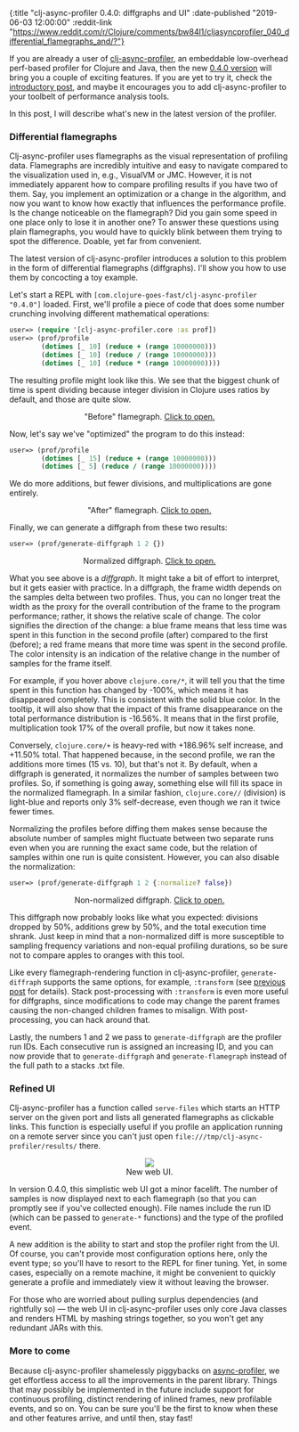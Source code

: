 {:title "clj-async-profiler 0.4.0: diffgraphs and UI"
 :date-published "2019-06-03 12:00:00"
 :reddit-link "https://www.reddit.com/r/Clojure/comments/bw84l1/cljasyncprofiler_040_differential_flamegraphs_and/?"}

If you are already a user of
[clj-async-profiler](https://github.com/clojure-goes-fast/clj-async-profiler),
an embeddable low-overhead perf-based profiler for Clojure and Java, then the
new [0.4.0
version]((https://github.com/clojure-goes-fast/clj-async-profiler/blob/master/CHANGELOG.md))
will bring you a couple of exciting features. If you are yet to try it, check
the [introductory
post](http://clojure-goes-fast.com/blog/profiling-tool-async-profiler/), and
maybe it encourages you to add clj-async-profiler to your toolbelt of
performance analysis tools.

In this post, I will describe what's new in the latest version of the profiler.

### Differential flamegraphs

Clj-async-profiler uses flamegraphs as the visual representation of profiling
data. Flamegraphs are incredibly intuitive and easy to navigate compared to the
visualization used in, e.g., VisualVM or JMC. However, it is not immediately
apparent how to compare profiling results if you have two of them. Say, you
implement an optimization or a change in the algorithm, and now you want to know
how exactly that influences the performance profile. Is the change noticeable on
the flamegraph? Did you gain some speed in one place only to lose it in another
one? To answer these questions using plain flamegraphs, you would have to
quickly blink between them trying to spot the difference. Doable, yet far from
convenient.

The latest version of clj-async-profiler introduces a solution to this problem
in the form of differential flamegraphs (diffgraphs). I'll show you how to use
them by concocting a toy example.

Let's start a REPL with `[com.clojure-goes-fast/clj-async-profiler "0.4.0"]`
loaded. First, we'll profile a piece of code that does some number crunching
involving different mathematical operations:

```clj
user=> (require '[clj-async-profiler.core :as prof])
user=> (prof/profile
        (dotimes [_ 10] (reduce + (range 10000000)))
        (dotimes [_ 10] (reduce / (range 10000000)))
        (dotimes [_ 10] (reduce * (range 10000000))))
```

The resulting profile might look like this. We see that the biggest chunk of
time is spent dividing because integer division in Clojure uses ratios by
default, and those are quite slow.

<center>
<figure class="figure">
<object type="image/svg+xml" data="/img/posts/cljap040-fg1.svg" width="100%"></object>
<figcaption class="figure-caption text-center">"Before" flamegraph.
<a href="/img/posts/cljap040-fg1.svg" target="_blank">Click to open.</a>
</figcaption>
</figure>
</center>

Now, let's say we've "optimized" the program to do this instead:

```clj
user=> (prof/profile
        (dotimes [_ 15] (reduce + (range 10000000)))
        (dotimes [_ 5] (reduce / (range 10000000))))
```

We do more additions, but fewer divisions, and multiplications are gone
entirely.

<center>
<figure class="figure">
<object type="image/svg+xml" data="/img/posts/cljap040-fg2.svg" width="100%"></object>
<figcaption class="figure-caption text-center">"After" flamegraph.
<a href="/img/posts/cljap040-fg2.svg" target="_blank">Click to open.</a>
</figcaption>
</figure>
</center>

Finally, we can generate a diffgraph from these two results:

```clj
user=> (prof/generate-diffgraph 1 2 {})
```

<center>
<figure class="figure">
<object type="image/svg+xml" data="/img/posts/cljap040-diff-normalized.svg" width="100%"></object>
<figcaption class="figure-caption text-center">Normalized diffgraph.
<a href="/img/posts/cljap040-diff-normalized.svg" target="_blank">Click to open.</a>
</figcaption>
</figure>
</center>


What you see above is a _diffgraph_. It might take a bit of effort to interpret,
but it gets easier with practice. In a diffgraph, the frame width depends on the
samples delta between two profiles. Thus, you can no longer treat the width as
the proxy for the overall contribution of the frame to the program performance;
rather, it shows the relative scale of change. The color signifies the direction
of the change: a blue frame means that less time was spent in this function in
the second profile (after) compared to the first (before); a red frame means
that more time was spent in the second profile. The color intensity is an
indication of the relative change in the number of samples for the frame itself.

For example, if you hover above `clojure.core/*`, it will tell you that the time
spent in this function has changed by -100%, which means it has disappeared
completely. This is consistent with the solid blue color. In the tooltip, it
will also show that the impact of this frame disappearance on the total
performance distribution is -16.56%. It means that in the first profile,
multiplication took 17% of the overall profile, but now it takes none.

Conversely, `clojure.core/+` is heavy-red with +186.96% self increase, and
+11.50% total. That happened because, in the second profile, we ran the
additions more times (15 vs. 10), but that's not it. By default, when a
diffgraph is generated, it normalizes the number of samples between two
profiles. So, if something is going away, something else will fill its space in
the normalized flamegraph. In a similar fashion, `clojure.core//` (division) is
light-blue and reports only 3% self-decrease, even though we ran it twice fewer
times.

Normalizing the profiles before diffing them makes sense because the absolute
number of samples might fluctuate between two separate runs even when you are
running the exact same code, but the relation of samples within one run is quite
consistent. However, you can also disable the normalization:

```clj
user=> (prof/generate-diffgraph 1 2 {:normalize? false})
```

<center>
<figure class="figure">
<object type="image/svg+xml" data="/img/posts/cljap040-diff-raw.svg" width="100%"></object>
<figcaption class="figure-caption text-center">Non-normalized diffgraph.
<a href="/img/posts/cljap040-diff-raw.svg" target="_blank">Click to open.</a>
</figcaption>
</figure>
</center>

This diffgraph now probably looks like what you expected: divisions dropped by
50%, additions grew by 50%, and the total execution time shrank. Just keep in
mind that a non-normalized diff is more susceptible to sampling frequency
variations and non-equal profiling durations, so be sure not to compare apples
to oranges with this tool.

Like every flamegraph-rendering function in clj-async-profiler,
`generate-diffraph` supports the same options, for example, `:transform` (see [previous
post](http://clojure-goes-fast.com/blog/clj-async-profiler-tips/#stack-transforming)
for details).
Stack post-processing with `:transform` is even more useful for diffgraphs,
since modifications to code may change the parent frames causing the non-changed
children frames to misalign. With post-processing, you can hack around that.

Lastly, the numbers 1 and 2 we pass to `generate-diffgraph` are the profiler run
IDs. Each consecutive run is assigned an increasing ID, and you can now provide
that to `generate-diffgraph` and `generate-flamegraph` instead of the full path
to a stacks .txt file.

### Refined UI

Clj-async-profiler has a function called `serve-files` which starts an HTTP
server on the given port and lists all generated flamegraphs as clickable links.
This function is especially useful if you profile an application running on a
remote server since you can't just open
`file:///tmp/clj-async-profiler/results/` there.

<center>
<figure class="figure">
<img class="img-responsive" src="/img/posts/cljap040-ui.png" style="max-height: 300px;">
<figcaption class="figure-caption text-center">
    New web UI.
</figcaption>
</figure>
</center>

In version 0.4.0, this simplistic web UI got a minor facelift. The number of
samples is now displayed next to each flamegraph (so that you can promptly see
if you've collected enough). File names include the run ID (which can be passed
to `generate-*` functions) and the type of the profiled event.

A new addition is the ability to start and stop the profiler right from the UI.
Of course, you can't provide most configuration options here, only the event
type; so you'll have to resort to the REPL for finer tuning. Yet, in some cases,
especially on a remote machine, it might be convenient to quickly generate a
profile and immediately view it without leaving the browser.

For those who are worried about pulling surplus dependencies (and rightfully so)
— the web UI in clj-async-profiler uses only core Java classes and renders HTML
by mashing strings together, so you won't get any redundant JARs with this.

### More to come

Because clj-async-profiler shamelessly piggybacks on
[async-profiler](https://github.com/jvm-profiling-tools/async-profiler), we get
effortless access to all the improvements in the parent library. Things that may
possibly be implemented in the future include support for continuous profiling,
distinct rendering of inlined frames, new profilable events, and so on. You can
be sure you'll be the first to know when these and other features arrive, and
until then, stay fast!
